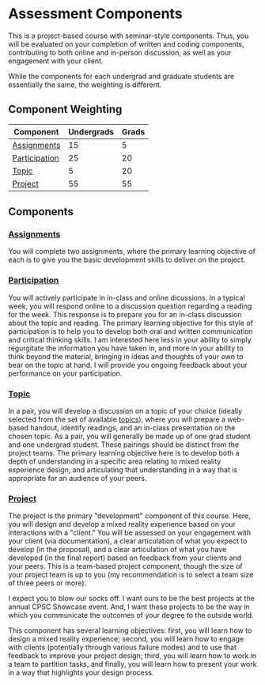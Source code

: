 # Assessment Components

This is a project-based course with seminar-style components. Thus, you will be evaluated on your completion of written and coding components, contributing to both online and in-person discussion, as well as your engagement with your client.

While the components for each undergrad and graduate students are essentially the same, the weighting is different.

## Component Weighting

| Component                         | Undergrads | Grads    |
|-----------------------------------|------------|----------|
| [Assignments](assignments.md)     | 15         | 5        |
| [Participation](participation.md) | 25         | 20       |
| [Topic](topic.md)                 | 5          | 20       |
| [Project](project.md)             | 55         | 55       |

## Components

### [Assignments](assignments.md)

You will complete two assignments, where the primary learning objective of each is to give you the basic development skills to deliver on the project.

### [Participation](participation.md)

You will actively participate in in-class and online dicussions. In a typical week, you will respond online to a discussion question regarding a reading for the week. This response is to prepare you for an in-class discussion about the topic and reading. The primary learning objective for this style of participation is to help you to develop both oral and written communication and critical thinking skills. I am interested here less in your ability to simply regurgitate the information you have taken in, and more in your ability to think beyond the material, bringing in ideas and thoughts of your own to bear on the topic at hand. I will provide you ongoing feedback about your performance on your participation.

### [Topic](topic.md)

In a pair, you will develop a discussion on a topic of your choice (ideally selected from the set of available [topics](topic.md)), where you will prepare a web-based handout, identify readings, and an in-class presentation on the chosen topic. As a pair, you will generally be made up of one grad student and one undergrad student. These pairings should be distinct from the project teams. The primary learning objective here is to develop both a depth of understanding in a specific area relating to mixed reality experience design, and articulating that understanding in a way that is appropriate for an audience of your peers.

### [Project](project.md)

The project is the primary "development" component of this course. Here, you will design and develop a mixed reality experience based on your interactions with a "client." You will be assessed on your engagement with your client (via documentation), a clear articulation of what you expect to develop (in the proposal), and a clear articulation of what you have developed (in the final report) based on feedback from your clients and your peers. This is a team-based project component, though the size of your project team is up to you (my recommendation is to select a team size of three peers or more).

I expect you to blow our socks off. I want ours to be the best projects at the annual CPSC Showcase event. And, I want these projects to be the way in which you communicate the outcomes of your degree to the outside world.

This component has several learning objectives: first, you will learn how to design a mixed reality experience; second, you will learn how to engage with clients (potentially through various failure modes) and to use that feedback to improve your project design; third, you will learn how to work in a team to partition tasks, and finally, you will learn how to present your work in a way that highlights your design process.

